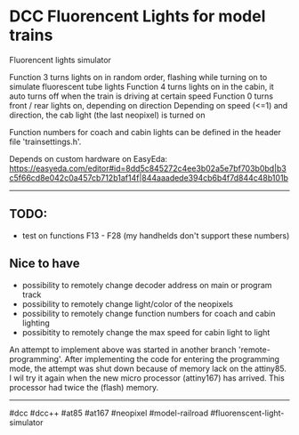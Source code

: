 
# DCC Fluorencent Lights for model trains

Fluorencent lights simulator 

Function 3 turns lights on in random order, flashing while turning on to simulate fluorescent tube lights
Function 4 turns lights on in the cabin, it auto turns off when the train is driving at certain speed
Function 0 turns front / rear lights on, depending on direction
Depending on speed (<=1) and direction, the cab light (the last neopixel) is turned on

Function numbers for coach and cabin lights can be defined in the header file 'trainsettings.h'.

Depends on custom hardware on EasyEda:
https://easyeda.com/editor#id=8dd5c845272c4ee3b02a5e7bf703b0bd|b3c5f66cd8e042c0a457cb712b1af14f|844aaadede394cb6b4f7d844c48b101b

---

## TODO:
 - test on functions F13 - F28 (my handhelds don't support these numbers)

## Nice to have
 - possibility to remotely change decoder address on main or program track
 - possibility to remotely change light/color of the neopixels
 - possibility to remotely change function numbers for coach and cabin lighting
 - possibitity to remotely change the max speed for cabin light to light

An attempt to implement above was started in another branch 'remote-programming'.
After implementing the code for entering the programming mode, the attempt was shut down because of memory lack on the attiny85. I wil try it again when the new micro processor (attiny167) has arrived. This processor had twice the (flash) memory.
     
---

 #dcc #dcc++ #at85 #at167 #neopixel #model-railroad #fluorenscent-light-simulator
